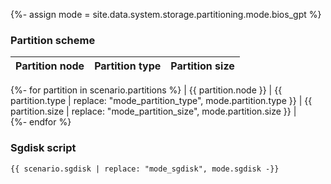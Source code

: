 {%- assign mode = site.data.system.storage.partitioning.mode.bios_gpt %}

### Partition scheme

| Partition node       | Partition type       | Partition size       |
| :------------------- | :------------------- | :------------------- |
{%- for partition in scenario.partitions %}
| {{ partition.node }} | {{ partition.type | replace: "mode_partition_type", mode.partition.type }} | {{ partition.size | replace: "mode_partition_size", mode.partition.size }} |      
{%- endfor %}

### Sgdisk script

```
{{ scenario.sgdisk | replace: "mode_sgdisk", mode.sgdisk -}}
```
